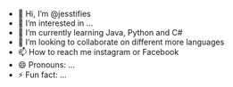- 👋 Hi, I’m @jesstifies
- 👀 I’m interested in ...
- 🌱 I’m currently learning Java, Python and C#
- 💞️ I’m looking to collaborate on different more languages
- 📫 How to reach me instagram or Facebook
- 😄 Pronouns: ...
- ⚡ Fun fact: ...

<!---
jesstifies/jesstifies is a ✨ special ✨ repository because its `README.md` (this file) appears on your GitHub profile.
You can click the Preview link to take a look at your changes.
--->
